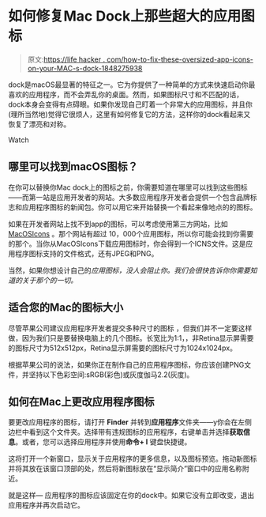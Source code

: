 # 如何修复Mac Dock上那些超大的应用图标

> 原文:[https://life hacker . com/how-to-fix-these-oversized-app-icons-on-your-MAC-s-dock-1848275938](https://lifehacker.com/how-to-fix-those-oversized-app-icons-on-your-mac-s-dock-1848275938)

dock是macOS最显著的特征之一。它为你提供了一种简单的方式来快速启动你最喜欢的应用程序，而不会弄乱你的桌面。然而，如果图标尺寸和不匹配的话，dock本身会变得有点碍眼。如果你发现自己盯着一个非常大的应用图标，并且你(理所当然地)觉得它很烦人，这里有如何修复它的方法，这样你的dock看起来又恢复了漂亮和对称。

Watch

## 哪里可以找到macOS图标？

在你可以替换你Mac dock上的图标之前，你需要知道在哪里可以找到这些图标——而第一站是应用开发者的网站。大多数应用程序开发者会提供一个包含品牌标志和应用程序图标的新闻包。你可以用它来开始替换一个看起来像地点的的图标。

如果在开发者网站上找不到app的图标，可以考虑使用第三方网站，比如 [MacOSIcons](https://macosicons.com) 。那个网站有超过 10，000个应用图标，所以你可能会找到你需要的那个。当你从MacOSIcons下载应用图标时，你会得到一个ICNS文件。这是应用程序图标支持的文件格式，还有JPEG和PNG。

当然，如果你想设计自己的*应用图标，没人会阻止你。我们会很快告诉你你需要知道的关于那个的一切。*

## 适合您的Mac的图标大小

尽管苹果公司建议应用程序开发者提交多种尺寸的图标 ，但我们并不一定要这样做，因为我们只是要替换电脑上的几个图标。长宽比为1:1，，非Retina显示屏需要的图标尺寸为512x512px，Retina显示屏需要的图标尺寸为1024x1024px。

根据苹果公司的说法，如果你正在制作自己的应用程序图标，你应该创建PNG文件，并坚持以下色彩空间:sRGB(彩色)或灰度伽马2.2(灰度)。

## 如何在Mac上更改应用程序图标

要更改应用程序的图标，请打开 **Finder** 并转到**应用程序**文件夹——y你会在左侧边栏中看到这个文件夹。选择带有违规图标的应用程序，右键单击并选择**获取信息**。或者，您可以选择应用程序并使用**命令+ I** 键盘快捷键。

这将打开一个新窗口，显示关于应用程序的更多信息，以及图标预览。拖动新图标并将其放在该窗口顶部的处，然后将新图标放在“显示简介”窗口中的应用名称附近。

就是这样— 应用程序的图标应该固定在你的dock中。如果它没有立即改变，退出应用程序并再次启动它。